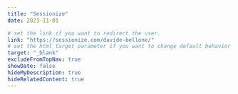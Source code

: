 ```yaml
---
title: "Sessionize"
date: 2021-11-01

# set the link if you want to redirect the user.
link: "https://sessionize.com/davide-bellone/"
# set the html target parameter if you want to change default behavior
target: "_blank"
excludeFromTopNav: true
showDate: false
hideMyDescription: true
hideRelatedContent: true
---
```

